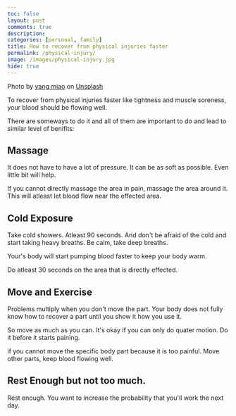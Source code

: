 ```yaml
---
toc: false
layout: post
comments: true
description:
categories: [personal, family]
title: How to recover from physical injuries faster
permalink: /physical-injury/
image: /images/physical-injury.jpg
hide: true
---
```

Photo by <a href="https://unsplash.com/@yangmiao?utm_source=unsplash&utm_medium=referral&utm_content=creditCopyText">yang miao</a> on <a href="https://unsplash.com/s/photos/injury?utm_source=unsplash&utm_medium=referral&utm_content=creditCopyText">Unsplash</a>
  

To recover from physical injuries faster like tightness and muscle soreness, your blood should be flowing well. 

There are someways to do it and all of them are important to do and lead to similar level of benifits:

## Massage 

It does not have to have a lot of pressure. It can be as soft as possible. Even little bit will help.

If you cannot directly massage the area in pain, massage the area around it. This will atleast let blood flow near the effected area.

## Cold Exposure

Take cold showers. Atleast 90 seconds. And don't be afraid of the cold and start taking heavy breaths. Be calm, take deep breaths.

Your's body will start pumping blood faster to keep your body warm.

Do atleast 30 seconds on the area that is directly effected.

## Move and Exercise

Problems multiply when you don't move the part. Your body does not fully know how to recover a part until you show it how you use it.

So move as much as you can. It's okay if you can only do quater motion. Do it before it starts paining.

if you cannot move the specific body part because it is too painful. Move other parts, keep blood flowing well.

## Rest Enough but not too much.

Rest enough. You want to increase the probability that you'll work the next day.